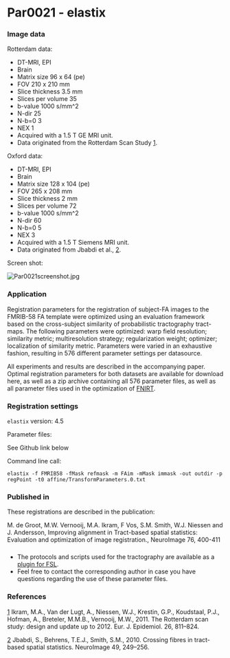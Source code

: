 # Par0021 - elastix

###  Image data

Rotterdam data:

* DT-MRI, EPI
* Brain
* Matrix size 96 x 64 (pe)
* FOV 210 x 210 mm
* Slice thickness 3.5 mm
* Slices per volume 35
* b-value 1000 s/mm^2
* N-dir 25
* N-b=0 3
* NEX 1
* Acquired with a 1.5 T GE MRI unit.
* Data originated from the Rotterdam Scan Study [1].

Oxford data:

* DT-MRI, EPI
* Brain
* Matrix size 128 x 104 (pe)
* FOV 265 x 208 mm
* Slice thickness 2 mm
* Slices per volume 72
* b-value 1000 s/mm^2
* N-dir 60
* N-b=0 5
* NEX 3
* Acquired with a 1.5 T Siemens MRI unit.
* Data originated from Jbabdi et al., [2].

Screen shot:

![Par0021screenshot.jpg][1]

###  Application

Registration parameters for the registration of subject-FA images to the FMRIB-58 FA template were optimized using an evaluation framework based on the cross-subject similarity of probabilistic tractography tract-maps. The following parameters were optimized: warp field resolution; similarity metric; multiresolution strategy; regularization weight; optimizer; localization of similarity metric. Parameters were varied in an exhaustive fashion, resulting in 576 different parameter settings per datasource.

All experiments and results are described in the accompanying paper. Optimal registration parameters for both datasets are available for download here, as well as a zip archive containing all 576 parameter files, as well as all parameter files used in the optimization of [FNIRT][2].

###  Registration settings

`elastix` version: 4.5

Parameter files:

See Github link below

Command line call:


    elastix -f FMRIB58 -fMask refmask -m FAim -mMask immask -out outdir -p regPoint -t0 affine/TransformParameters.0.txt


###  Published in

These registrations are described in the publication:

M. de Groot, M.W. Vernooij, M.A. Ikram, F Vos, S.M. Smith, W.J. Niessen and J. Andersson, Improving alignment in Tract-based spatial statistics: Evaluation and optimization of image registration., NeuroImage 76, 400-411

###

* The protocols and scripts used for the tractography are available as a [plugin for FSL][3].
* Feel free to contact the corresponding author in case you have questions regarding the use of these parameter files.

###  References

[1] Ikram, M.A., Van der Lugt, A., Niessen, W.J., Krestin, G.P., Koudstaal, P.J., Hofman, A., Breteler, M.M.B., Vernooij, M.W., 2011. The Rotterdam scan study: design and update up to 2012. Eur. J. Epidemiol. 26, 811–824.

[2] Jbabdi, S., Behrens, T.E.J., Smith, S.M., 2010. Crossing fibres in tract-based spatial statistics. NeuroImage 49, 249–256.

[1]: http://elastix.bigr.nl/wiki/images/thumb/3/37/Par0021screenshot.jpg/500px-Par0021screenshot.jpg
[2]: http://fsl.fmrib.ox.ac.uk/fsl/fslwiki/FNIRT
[3]: http://fsl.fmrib.ox.ac.uk/fsl/fslwiki/AutoPtx
